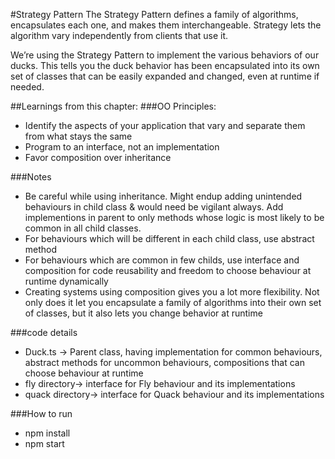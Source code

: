 #Strategy Pattern
The Strategy Pattern defines a family of algorithms, encapsulates each one, and makes them interchangeable. Strategy lets the algorithm vary independently from clients that use it. 

We’re using the Strategy Pattern to implement the various behaviors of our ducks. This tells you the duck behavior has been encapsulated into its own set of classes that can be easily expanded and changed, even at runtime if needed.


##Learnings from this chapter:
###OO Principles:
* Identify the aspects of your application that vary and separate them from what stays the same
* Program to an interface, not an implementation
* Favor composition over inheritance

###Notes
* Be careful while using inheritance. Might endup adding unintended behaviours in child class & would need be vigilant always. Add implementions in parent to only methods whose logic is most likely to be common in all child classes.
* For behaviours which will be different in each child class, use abstract method 
* For behaviours which are common in few childs, use interface and composition for code reusability and freedom to choose behaviour at runtime dynamically
* Creating systems using composition gives you a lot more flexibility. Not only does it let you encapsulate a family of algorithms into their own set of classes, but it also lets you change behavior at runtime

###code details
* Duck.ts -> Parent class, having implementation for common behaviours, abstract methods for uncommon behaviours, compositions that can choose behaviour at runtime
* fly directory-> interface for Fly behaviour and its implementations
* quack directory-> interface for Quack behaviour and its implementations

###How to run
* npm install
* npm start

